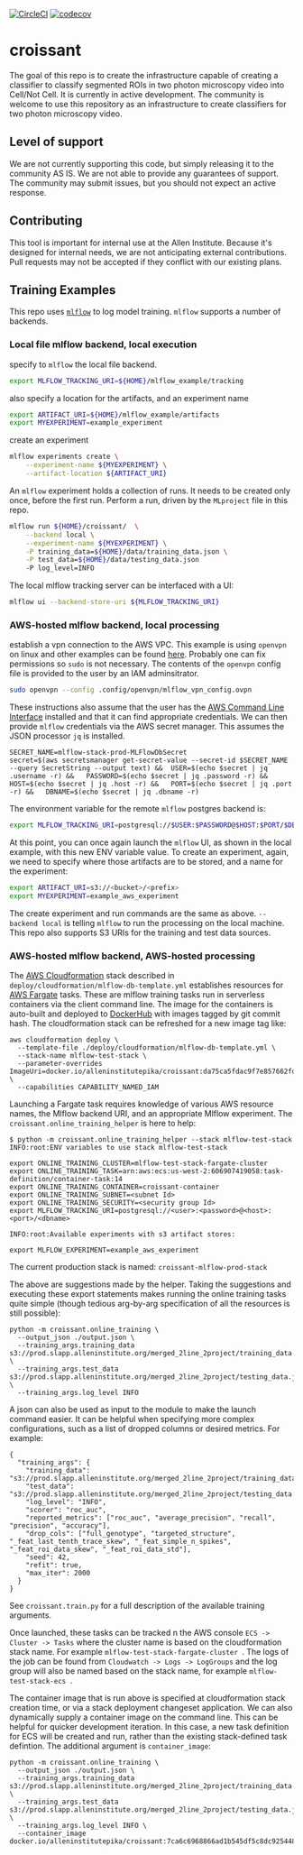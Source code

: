 [![CircleCI](https://circleci.com/gh/AllenInstitute/croissant.svg?style=svg)](https://circleci.com/gh/AllenInstitute/croissant)
[![codecov](https://codecov.io/gh/AllenInstitute/croissant/branch/master/graph/badge.svg)](https://codecov.io/gh/AllenInstitute/croissant)

# croissant
The goal of this repo is to create the infrastructure capable of
creating a classifier to classify segmented ROIs in two photon
microscopy video into Cell/Not Cell. It is currently in active
development. The community is welcome to use this repository as an
infrastructure to create classifiers for two photon microscopy video.

## Level of support
We are not currently supporting this code, but simply releasing it to
the community AS IS. We are not able to provide any guarantees of
support. The community may submit issues, but you should not expect an
active response.

## Contributing
This tool is important for internal use at the Allen Institute. Because
it's designed for internal needs, we are not anticipating external
contributions. Pull requests may not be accepted if they conflict with
our existing plans.

## Training Examples
This repo uses [`mlflow`](https://www.mlflow.org/) to log model training. `mlflow` supports a number of backends.

### Local file mlflow backend, local execution
specify to `mlflow` the local file backend.
```bash
export MLFLOW_TRACKING_URI=${HOME}/mlflow_example/tracking
```
also specify a location for the artifacts, and an experiment name
```bash
export ARTIFACT_URI=${HOME}/mlflow_example/artifacts
export MYEXPERIMENT=example_experiment
```
create an experiment
```bash
mlflow experiments create \
    --experiment-name ${MYEXPERIMENT} \
    --artifact-location ${ARTIFACT_URI}
```
An `mlflow` experiment holds a collection of runs. It needs to be created only once, before the first run.
Perform a run, driven by the `MLproject` file in this repo.
```bash
mlflow run ${HOME}/croissant/  \
    --backend local \
    --experiment-name ${MYEXPERIMENT} \
    -P training_data=${HOME}/data/training_data.json \
    -P test_data=${HOME}/data/testing_data.json
    -P log_level=INFO
``` 
The local mlflow tracking server can be interfaced with a UI:
```bash
mlflow ui --backend-store-uri ${MLFLOW_TRACKING_URI}
```

### AWS-hosted mlflow backend, local processing
establish a vpn connection to the AWS VPC. This example is using `openvpn` on linux and other examples can be found [here](https://docs.aws.amazon.com/vpn/latest/clientvpn-user/connect.html). Probably one can fix permissions so `sudo` is not necessary. The contents of the `openvpn` config file is provided to the user by an IAM adminsitrator.
```bash
sudo openvpn --config .config/openvpn/mlflow_vpn_config.ovpn
```
These instructions also assume that the user has the [AWS Command Line Interface](https://aws.amazon.com/cli/) installed and that it can find appropriate credentials. We can then provide `mlflow` credentials via the AWS secret manager. This assumes the JSON processor `jq` is installed.
```
SECRET_NAME=mlflow-stack-prod-MLFlowDbSecret
secret=$(aws secretsmanager get-secret-value --secret-id $SECRET_NAME --query SecretString --output text) &&  USER=$(echo $secret | jq .username -r) &&   PASSWORD=$(echo $secret | jq .password -r) &&   HOST=$(echo $secret | jq .host -r) &&   PORT=$(echo $secret | jq .port -r) &&   DBNAME=$(echo $secret | jq .dbname -r)
```
The environment variable for the remote `mlflow` postgres backend is:
```bash
export MLFLOW_TRACKING_URI=postgresql://$USER:$PASSWORD@$HOST:$PORT/$DBNAME
```
At this point, you can once again launch the `mlflow` UI, as shown in the local example, with this new ENV variable value.
To create an experiment, again, we need to specify where those artifacts are to be stored, and a name for the experiment:
```bash
export ARTIFACT_URI=s3://<bucket>/<prefix>
export MYEXPERIMENT=example_aws_experiment
```
The create experiment and run commands are the same as above. `--backend local` is telling `mlflow` to run the processing on the local machine. This repo also supports S3 URIs for the training and test data sources.

### AWS-hosted mlflow backend, AWS-hosted processing
The [AWS Cloudformation](https://aws.amazon.com/cloudformation/) stack described in `deploy/cloudformation/mlflow-db-template.yml` establishes resources for [AWS Fargate](https://aws.amazon.com/fargate/) tasks. These are mlflow training tasks run in serverless containers via the client command line. The image for the containers is auto-built and deployed to [DockerHub](https://hub.docker.com/r/alleninstitutepika/croissant) with images tagged by git commit hash. The cloudformation stack can be refreshed for a new image tag like:
```
aws cloudformation deploy \
  --template-file ./deploy/cloudformation/mlflow-db-template.yml \
  --stack-name mlflow-test-stack \
  --parameter-overrides ImageUri=docker.io/alleninstitutepika/croissant:da75ca5fdac9f7e857662fd48e0776ed3628dbeb \
  --capabilities CAPABILITY_NAMED_IAM
```

Launching a Fargate task requires knowledge of various AWS resource names, the Mlflow backend URI, and an appropriate Mlflow experiment. The `croissant.online_training_helper` is here to help:
```
$ python -m croissant.online_training_helper --stack mlflow-test-stack
INFO:root:ENV variables to use stack mlflow-test-stack

export ONLINE_TRAINING_CLUSTER=mlflow-test-stack-fargate-cluster
export ONLINE_TRAINING_TASK=arn:aws:ecs:us-west-2:606907419058:task-definition/container-task:14
export ONLINE_TRAINING_CONTAINER=croissant-container
export ONLINE_TRAINING_SUBNET=<subnet Id>
export ONLINE_TRAINING_SECURITY=<security group Id>
export MLFLOW_TRACKING_URI=postgresql://<user>:<password>@<host>:<port>/<dbname>

INFO:root:Available experiments with s3 artifact stores:

export MLFLOW_EXPERIMENT=example_aws_experiment
```
The current production stack is named: `croissant-mlflow-prod-stack`

The above are suggestions made by the helper. Taking the suggestions and executing these export statements makes running the online training tasks quite simple (though tedious arg-by-arg specification of all the resources is still possible):
```
python -m croissant.online_training \
  --output_json ./output.json \
  --training_args.training_data s3://prod.slapp.alleninstitute.org/merged_2line_2project/training_data.json \
  --training_args.test_data s3://prod.slapp.alleninstitute.org/merged_2line_2project/testing_data.json \
  --training_args.log_level INFO
```

A json can also be used as input to the module to make the launch command easier. It can be helpful when
specifying more complex configurations, such as a list of dropped columns or desired metrics. For example:

```
{
  "training_args": {
    "training_data": "s3://prod.slapp.alleninstitute.org/merged_2line_2project/training_data.json",
    "test_data": "s3://prod.slapp.alleninstitute.org/merged_2line_2project/testing_data.json",
    "log_level": "INFO",
    "scorer": "roc_auc",
    "reported_metrics": ["roc_auc", "average_precision", "recall", "precision", "accuracy"],
    "drop_cols": ["full_genotype", "targeted_structure", "_feat_last_tenth_trace_skew", "_feat_simple_n_spikes",    "_feat_roi_data_skew", "_feat_roi_data_std"],
    "seed": 42,
    "refit": true,
    "max_iter": 2000
  }
}
```
See `croissant.train.py` for a full description of the available training arguments.

Once launched, these tasks can be tracked n the AWS console `ECS -> Cluster -> Tasks` where the cluster name is based on the cloudformation stack name. For example `mlflow-test-stack-fargate-cluster `. The logs of the job can be found from `Cloudwatch -> Logs -> LogGroups` and the log group will also be named based on the stack name, for example `mlflow-test-stack-ecs `.

The container image that is run above is specified at cloudformation stack creation time, or via a stack deployment changeset application. We can also dynamically supply a container image on the command line. This can be helpful for quicker development iteration. In this case, a new task definition for ECS will be created and run, rather than the existing stack-defined task defintion. The additional argument is `container_image`:
```
python -m croissant.online_training \
  --output_json ./output.json \
  --training_args.training_data s3://prod.slapp.alleninstitute.org/merged_2line_2project/training_data.json \
  --training_args.test_data s3://prod.slapp.alleninstitute.org/merged_2line_2project/testing_data.json \
  --training_args.log_level INFO \
  --container_image docker.io/alleninstitutepika/croissant:7ca6c6968866ad1b545df5c8dc92544809864413
```
